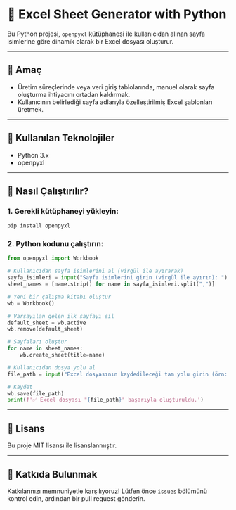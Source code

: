 # 📄 Excel Sheet Generator with Python

Bu Python projesi, `openpyxl` kütüphanesi ile kullanıcıdan alınan sayfa isimlerine göre dinamik olarak bir Excel dosyası oluşturur.

---

## 🎯 Amaç

- Üretim süreçlerinde veya veri giriş tablolarında, manuel olarak sayfa oluşturma ihtiyacını ortadan kaldırmak.
- Kullanıcının belirlediği sayfa adlarıyla özelleştirilmiş Excel şablonları üretmek.

---

## 🧰 Kullanılan Teknolojiler

- Python 3.x  
- openpyxl

---

## 🚀 Nasıl Çalıştırılır?

### 1. Gerekli kütüphaneyi yükleyin:

```bash
pip install openpyxl
```

### 2. Python kodunu çalıştırın:

```python
from openpyxl import Workbook

# Kullanıcıdan sayfa isimlerini al (virgül ile ayırarak)
sayfa_isimleri = input("Sayfa isimlerini girin (virgül ile ayırın): ")
sheet_names = [name.strip() for name in sayfa_isimleri.split(",")]

# Yeni bir çalışma kitabı oluştur
wb = Workbook()

# Varsayılan gelen ilk sayfayı sil
default_sheet = wb.active
wb.remove(default_sheet)

# Sayfaları oluştur
for name in sheet_names:
    wb.create_sheet(title=name)

# Kullanıcıdan dosya yolu al
file_path = input("Excel dosyasının kaydedileceği tam yolu girin (örn: C:\\Users\\...\\dosya.xlsx): ")

# Kaydet
wb.save(file_path)
print(f'✅ Excel dosyası "{file_path}" başarıyla oluşturuldu.')
```

---

## 📄 Lisans

Bu proje MIT lisansı ile lisanslanmıştır.

---

## 🤝 Katkıda Bulunmak

Katkılarınızı memnuniyetle karşılıyoruz! Lütfen önce `issues` bölümünü kontrol edin, ardından bir pull request gönderin.
